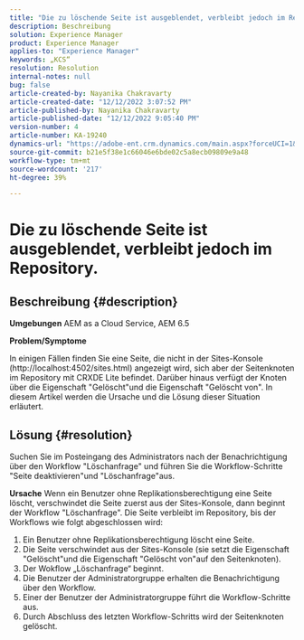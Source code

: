 ```yaml
---
title: "Die zu löschende Seite ist ausgeblendet, verbleibt jedoch im Repository."
description: Beschreibung
solution: Experience Manager
product: Experience Manager
applies-to: "Experience Manager"
keywords: „KCS“
resolution: Resolution
internal-notes: null
bug: false
article-created-by: Nayanika Chakravarty
article-created-date: "12/12/2022 3:07:52 PM"
article-published-by: Nayanika Chakravarty
article-published-date: "12/12/2022 9:05:40 PM"
version-number: 4
article-number: KA-19240
dynamics-url: "https://adobe-ent.crm.dynamics.com/main.aspx?forceUCI=1&pagetype=entityrecord&etn=knowledgearticle&id=d5ff3abc-2e7a-ed11-81ac-6045bd006b25"
source-git-commit: b21e5f38e1c66046e6bde02c5a8ecb09809e9a48
workflow-type: tm+mt
source-wordcount: '217'
ht-degree: 39%

---
```


# Die zu löschende Seite ist ausgeblendet, verbleibt jedoch im Repository.

## Beschreibung {#description}


<b>Umgebungen</b>
AEM as a Cloud Service, AEM 6.5

<b>Problem/Symptome</b>

In einigen Fällen finden Sie eine Seite, die nicht in der Sites-Konsole (http://localhost:4502/sites.html) angezeigt wird, sich aber der Seitenknoten im Repository mit CRXDE Lite befindet. Darüber hinaus verfügt der Knoten über die Eigenschaft &quot;Gelöscht&quot;und die Eigenschaft &quot;Gelöscht von&quot;. In diesem Artikel werden die Ursache und die Lösung dieser Situation erläutert.


## Lösung {#resolution}


Suchen Sie im Posteingang des Administrators nach der Benachrichtigung über den Workflow &quot;Löschanfrage&quot; und führen Sie die Workflow-Schritte &quot;Seite deaktivieren&quot;und &quot;Löschanfrage&quot;aus.

<b>Ursache</b>
Wenn ein Benutzer ohne Replikationsberechtigung eine Seite löscht, verschwindet die Seite zuerst aus der Sites-Konsole, dann beginnt der Workflow &quot;Löschanfrage&quot;. Die Seite verbleibt im Repository, bis der Workflows wie folgt abgeschlossen wird:
1. Ein Benutzer ohne Replikationsberechtigung löscht eine Seite.
2. Die Seite verschwindet aus der Sites-Konsole (sie setzt die Eigenschaft &quot;Gelöscht&quot;und die Eigenschaft &quot;Gelöscht von&quot;auf den Seitenknoten).
3. Der Wokflow „Löschanfrage“ beginnt.
4. Die Benutzer der Administratorgruppe erhalten die Benachrichtigung über den Workflow.
5. Einer der Benutzer der Administratorgruppe führt die Workflow-Schritte aus.
6. Durch Abschluss des letzten Workflow-Schritts wird der Seitenknoten gelöscht.
